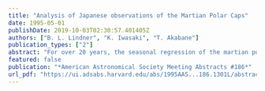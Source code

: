 ```yaml
---
title: "Analysis of Japanese observations of the Martian Polar Caps"
date: 1995-05-01
publishDate: 2019-10-03T02:30:57.401405Z
authors: ["B. L. Lindner", "K. Iwasaki", "T. Akabane"]
publication_types: ["2"]
abstract: "For over 20 years, the seasonal regression of the martian polar caps has been regularly observed from the Hida and Kwasan Observatories in Japan and the Bosscha Observatory in Indonesia (e.g., Iwasaki et al., J. Geophys. Res., 95, 14751, 1990). Some of the interesting features which have been observed include a temporary halt observed in the regression of the north polar cap; observed variations in the regression of both polar caps with longitude; and isolated outliers of ice such as the Mountains of Mitchell. Simulations of the regression of the martian polar caps obtained via a complex energy balance computer model (e.g., Lindner, J. Geophys. Res., 98, 3339, 1993) have been compared to the dataset. We find that variations in terrain and surface roughness can easily account for these interesting features in the data. This material is based on work supported by the National Science Foundation under Grant No. INT-9402136. Any opinions, findings and conclusions or recommendations expressed in this material are those of the authors and do not necessarily reflect those of the National Science Foundation."
featured: false
publication: "*American Astronomical Society Meeting Abstracts #186*"
url_pdf: "https://ui.adsabs.harvard.edu/abs/1995AAS...186.1301L/abstract"
---
```


